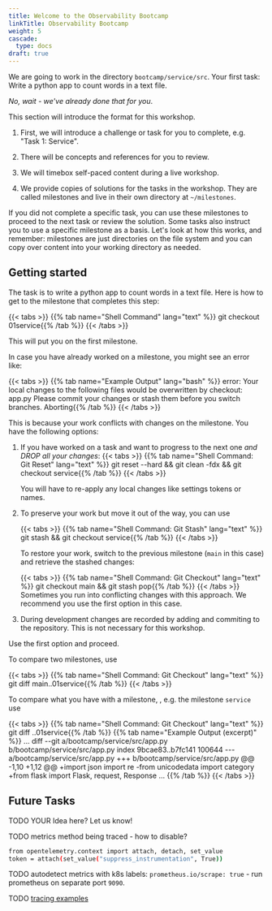```yaml
---
title: Welcome to the Observability Bootcamp
linkTitle: Observability Bootcamp
weight: 5
cascade:
  type: docs
draft: true
---
```

We are going to work in the directory `bootcamp/service/src`.
Your first task: Write a python app to count words in a text file.

*No, wait - we've already done that for you*.

This section will introduce the format for this workshop.

1. First, we will introduce a challenge or task for you to complete, e.g. "Task 1: Service".

1. There will be concepts and references for you to review.

1. We will timebox self-paced content during a live workshop.

1. We provide copies of solutions for the tasks in the workshop. They are called milestones and live in their own directory at `~/milestones`.

If you did not complete a specific task, you can use these milestones to proceed to the next task or review the solution. Some tasks also instruct you to use a specific milestone as a basis. Let's look at how this works, and remember: milestones are just directories on the file system and you can copy over content into your working directory as needed.

## Getting started

The task is to write a python app to count words in a text file.
Here is how to get to the milestone that completes this step:

{{< tabs >}}
{{% tab name="Shell Command" lang="text" %}}
git checkout 01service{{% /tab %}}
{{< /tabs >}}

This will put you on the first milestone.

In case you have already worked on a milestone, you might see an error like:

{{< tabs >}}
{{% tab name="Example Output" lang="bash" %}}
error: Your local changes to the following files would be overwritten by checkout:
    app.py
Please commit your changes or stash them before you switch branches.
Aborting{{% /tab %}}
{{< /tabs >}}

This is because your work conflicts with changes on the milestone. You have the following options:

1. If you have worked on a task and want to progress to the next one *and DROP all your changes*:
    {{< tabs >}}
    {{% tab name="Shell Command: Git Reset" lang="text" %}}
    git reset --hard && git clean -fdx && git checkout service{{% /tab %}}
    {{< /tabs >}}

    You will have to re-apply any local changes like settings tokens or names.

1. To preserve your work but move it out of the way, you can use

    {{< tabs >}}
    {{% tab name="Shell Command: Git Stash" lang="text" %}}
    git stash && git checkout service{{% /tab %}}
    {{< /tabs >}}

    To restore your work, switch to the previous milestone (`main` in this case) and retrieve the stashed changes:

    {{< tabs >}}
    {{% tab name="Shell Command: Git Checkout" lang="text" %}}
    git checkout main && git stash pop{{% /tab %}}
    {{< /tabs >}}
    Sometimes you run into conflicting changes with this approach. We recommend you use the first option in this case.

1. During development changes are recorded by adding and commiting to the repository. This is not necessary for this workshop.

Use the first option and proceed.

To compare two milestones, use

{{< tabs >}}
{{% tab name="Shell Command: Git Checkout" lang="text" %}}
git diff main..01service{{% /tab %}}
{{< /tabs >}}

To compare what you have with a milestone, , e.g. the milestone `service` use

{{< tabs >}}
{{% tab name="Shell Command: Git Checkout" lang="text" %}}
git diff ..01service{{% /tab %}}
{{% tab name="Example Output (excerpt)" %}}
...
diff --git a/bootcamp/service/src/app.py b/bootcamp/service/src/app.py
index 9bcae83..b7fc141 100644
--- a/bootcamp/service/src/app.py
+++ b/bootcamp/service/src/app.py
@@ -1,10 +1,12 @@
+import json
 import re
-from unicodedata import category
+from flask import Flask, request, Response
...
{{% /tab %}}
{{< /tabs >}}

## Future Tasks

TODO YOUR Idea here? Let us know!

TODO metrics method being traced - how to disable?

```bash
from opentelemetry.context import attach, detach, set_value
token = attach(set_value("suppress_instrumentation", True))
```

TODO autodetect metrics with k8s labels: `prometheus.io/scrape: true` - run prometheus on separate port `9090`.

TODO [tracing examples][py-trace-ex]

[py-trace-ex]: https://github.com/open-telemetry/opentelemetry-python/blob/main/docs/examples/
